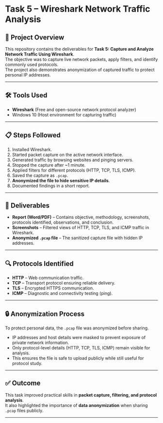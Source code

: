 # Task 5 – Wireshark Network Traffic Analysis  

## 📌 Project Overview  
This repository contains the deliverables for **Task 5: Capture and Analyze Network Traffic Using Wireshark**.  
The objective was to capture live network packets, apply filters, and identify commonly used protocols.  
The project also demonstrates anonymization of captured traffic to protect personal IP addresses.  

---

## 🛠 Tools Used  
- **Wireshark** (Free and open-source network protocol analyzer)  
- Windows 10 (Host environment for capturing traffic)  

---

## 📋 Steps Followed  
1. Installed Wireshark.  
2. Started packet capture on the active network interface.  
3. Generated traffic by browsing websites and pinging servers.  
4. Stopped the capture after ~1 minute.  
5. Applied filters for different protocols (HTTP, TCP, TLS, ICMP).  
6. Saved the capture as `.pcap`.  
7. **Anonymized the file to hide sensitive IP details**.  
8. Documented findings in a short report.  

---

## 📂 Deliverables  
- **Report (Word/PDF)** – Contains objective, methodology, screenshots, protocols identified, observations, and conclusion.  
- **Screenshots** – Filtered views of HTTP, TCP, TLS, and ICMP traffic in Wireshark.  
- **Anonymized `.pcap` file** – The sanitized capture file with hidden IP addresses.  

---

## 🔍 Protocols Identified  
- **HTTP** – Web communication traffic.  
- **TCP** – Transport protocol ensuring reliable delivery.  
- **TLS** – Encrypted HTTPS communication.  
- **ICMP** – Diagnostic and connectivity testing (ping).  

---

## 🔒 Anonymization Process  
To protect personal data, the `.pcap` file was anonymized before sharing.  
- IP addresses and host details were masked to prevent exposure of private network information.  
- Only protocol-level details (HTTP, TCP, TLS, ICMP) remain visible for analysis.  
- This ensures the file is safe to upload publicly while still useful for protocol study.  

---

## ✅ Outcome  
This task improved practical skills in **packet capture, filtering, and protocol analysis**.  
It also highlighted the importance of **data anonymization** when sharing `.pcap` files publicly.  

---
